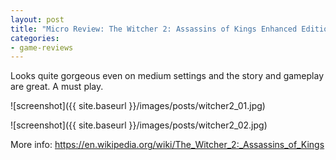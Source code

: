 ```yaml
---
layout: post
title: "Micro Review: The Witcher 2: Assassins of Kings Enhanced Edition (PC Game)"
categories:
- game-reviews
---
```



Looks quite gorgeous even on medium settings and the story and gameplay are great. A must play.



![screenshot]({{ site.baseurl }}/images/posts/witcher2_01.jpg)

![screenshot]({{ site.baseurl }}/images/posts/witcher2_02.jpg)


<p>More info: <a href="https://en.wikipedia.org/wiki/The_Witcher_2:_Assassins_of_Kings">https://en.wikipedia.org/wiki/The_Witcher_2:_Assassins_of_Kings</a><p>


